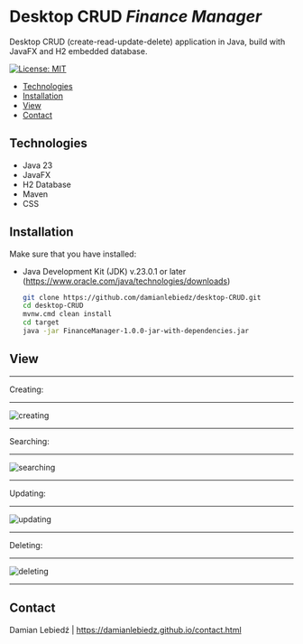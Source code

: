 # Desktop CRUD ***Finance Manager***

Desktop CRUD (create-read-update-delete) application in Java, build with JavaFX and H2 embedded database.

[![License: MIT](https://img.shields.io/badge/License-MIT-yellow.svg)](https://opensource.org/licenses/MIT)

- [Technologies](#technologies)
- [Installation](#installation)
- [View](#view)
- [Contact](#contact)

## Technologies
- Java 23
- JavaFX
- H2 Database
- Maven
- CSS

## Installation

Make sure that you have installed:
- Java Development Kit (JDK) v.23.0.1 or later (https://www.oracle.com/java/technologies/downloads)

   ```bash
   git clone https://github.com/damianlebiedz/desktop-CRUD.git
   cd desktop-CRUD
   mvnw.cmd clean install
   cd target
   java -jar FinanceManager-1.0.0-jar-with-dependencies.jar
   ```
   
## View

***
Creating:
***
![creating](https://github.com/user-attachments/assets/e7c5dfe6-11a9-47b1-91f8-abf0f9eae1af)
***
Searching:
***
![searching](https://github.com/user-attachments/assets/34728b43-17a5-4c2e-b2e8-674547857e69)
***
Updating:
***
![updating](https://github.com/user-attachments/assets/a616be1f-e35e-4270-99a3-2afa80e4305d)
***
Deleting:
***
![deleting](https://github.com/user-attachments/assets/0a309b83-88e9-4c8f-b81f-29643a4cc506)
***

## Contact
Damian Lebiedź | 
https://damianlebiedz.github.io/contact.html
